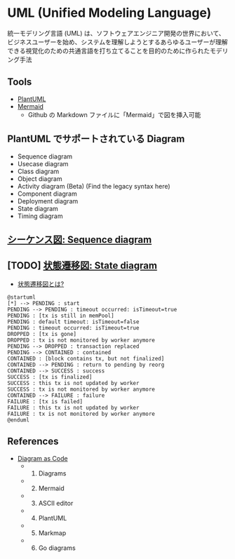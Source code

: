 # UML (Unified Modeling Language)

統一モデリング言語 (UML) は、ソフトウェアエンジニア開発の世界において、ビジネスユーザーを始め、システムを理解しようとするあらゆるユーザーが理解できる視覚化のための共通言語を打ち立てることを目的のために作られたモデリング手法

## Tools

- [PlantUML](https://github.com/plantuml/plantuml)
- [Mermaid](https://mermaid.js.org/#/)
  - Github の Markdown ファイルに「Mermaid」で図を挿入可能

## PlantUML でサポートされている Diagram

- Sequence diagram
- Usecase diagram
- Class diagram
- Object diagram
- Activity diagram (Beta) (Find the legacy syntax here)
- Component diagram
- Deployment diagram
- State diagram
- Timing diagram

## [シーケンス図: Sequence diagram](https://plantuml.com/sequence-diagram)

## [TODO] [状態遷移図: State diagram](https://plantuml.com/state-diagram)

- [状態遷移図とは?](https://jp.mathworks.com/discovery/state-diagram.html)

```plantuml
@startuml
[*] --> PENDING : start
PENDING --> PENDING : timeout occurred: isTimeout=true
PENDING : [tx is still in memPool]
PENDING : default timeout: isTimeout=false
PENDING : timeout occurred: isTimeout=true
DROPPED : [tx is gone]
DROPPED : tx is not monitored by worker anymore
PENDING --> DROPPED : transaction replaced
PENDING --> CONTAINED : contained
CONTAINED : [block contains tx, but not finalized]
CONTAINED --> PENDING : return to pending by reorg
CONTAINED --> SUCCESS : success
SUCCESS : [tx is finalized]
SUCCESS : this tx is not updated by worker
SUCCESS : tx is not monitored by worker anymore
CONTAINED --> FAILURE : failure
FAILURE : [tx is failed]
FAILURE : this tx is not updated by worker
FAILURE : tx is not monitored by worker anymore
@enduml
```

## References

- [Diagram as Code](https://blog.bytebytego.com/p/diagram-as-code)
  - 1. Diagrams
  - 2. Mermaid
  - 3. ASCII editor
  - 4. PlantUML
  - 5. Markmap
  - 6. Go diagrams

